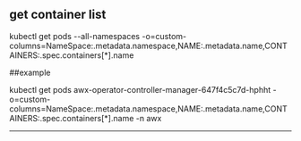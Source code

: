 ## get container list 


kubectl get pods --all-namespaces -o=custom-columns=NameSpace:.metadata.namespace,NAME:.metadata.name,CONTAINERS:.spec.containers[*].name

##example

kubectl get pods awx-operator-controller-manager-647f4c5c7d-hphht -o=custom-columns=NameSpace:.metadata.namespace,NAME:.metadata.name,CONTAINERS:.spec.containers[*].name -n awx

---------------------------------------------------------------------------------------

